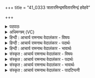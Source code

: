 +++
title = "41_0333 त्रातारमिन्द्रमवितारमिन्द्रं हवेहवे"

+++
<details><summary>पदपाठः</summary>

त्रा꣣ता꣡र꣢म्। इ꣡न्द्र꣢꣯म्। अ꣣विता꣡र꣢म्। इ꣡न्द्र꣢꣯म्। ह꣡वे꣢꣯हवे। ह꣡वे꣢꣯। ह꣣वे। सुह꣡व꣢म्। सु꣣। हव꣢꣯म्। शू꣡र꣢꣯म्। इ꣡न्द्र꣢꣯म्। हु꣣वे꣢। नु। श꣣क्र꣢म्। पु꣣रुहूत꣢म्। पु꣣रु। हूत꣢म्। इ꣡न्द्र꣢꣯म्। इ꣣द꣢म्। ह꣣विः꣢। म꣣घ꣡वा꣢। वे꣣तु। इ꣡न्द्रः꣢꣯। ३३३।
</details>

<details><summary>अधिमन्त्रम् (VC)</summary>

- इन्द्रः
- भरद्वाजः
- त्रिष्टुप्
- धैवतः
- ऐन्द्रं काण्डम्
</details>

<details><summary>हिन्दी : आचार्य रामनाथ वेदालंकार - विषयः</summary>

अगले मन्त्र में परमात्मा और राजा आह्वान करने योग्य हैं, यह इन्द्र नाम से दर्शाया गया है।
</details>

<details><summary>हिन्दी : आचार्य रामनाथ वेदालंकार - पदार्थः</summary>

पदार्थान्वय -  मैं (त्रातारम्) आपत्तियों से त्राण करनेवाले (इन्द्रम्) शत्रुविदारक जगदीश्वर वा राजा को (अवितारम्) सुखादि के प्रदान द्वारा पालना करनेवाले (इन्द्रम्) ऐश्वर्यशाली जगदीश्वर वा राजा को, (हवे हवे) प्रत्येक संग्राम में, प्रत्येक संकट में (सुहवम्) सरलता से पुकारने योग्य (शक्रम्) शक्तिशाली, (पुरुहूतम्) बहुत स्तुति किये गये अथवा बहुतों से बुलाये गये (इन्द्रम्) अविद्या, दुःख आदि के भञ्जक जगदीश्वर वा राजा को (नु) शीघ्र ही (हुवे) पुकारता हूँ। (सः) वह (मघवा) प्रशस्त धनवाला (इन्द्रः) जगदीश्वर वा राजा (इदम्) इस मेरे द्वारा दी जाती हुई (हविः) आत्मसमर्पण रूप अथवा राजकर रूप हवि को (वेतु) स्वीकार करे ॥२॥ इस मन्त्र में अर्थश्लेष अलङ्कार है, विशेषणों के साभिप्राय होने से परिकरालङ्कार भी है। इन्द्र शब्द की चार बार पुनरुक्ति उसकी बहुक्षमता को तथा अन्यों से विलक्षण आह्वानयोग्यता को द्योतित करती है। निरर्थक ‘तारमिन्द्रं’ की दो बार, ‘रमिन्द्रं’ की तीन बार, ‘मिन्द्र’ की चार बार आवृत्ति होने से यमक अलङ्कार है। इसी प्रकार ‘हवे, हवे, हवं, हवं हुवे, हवि’ में वृत्त्यनुप्रास है। ‘त्रातारम्, अवितारम्,’ में और ‘इन्द्रम्, शक्रम्, पुरुहूतम्’ में पुनरुक्तवदाभास है ॥२॥
</details>

<details><summary>हिन्दी : आचार्य रामनाथ वेदालंकार - भावार्थः</summary>

भावार्थ -  सबको चाहिए कि विपत्त्राता, शुभ पालनकर्त्ता, सुख से आह्वान किये जाने योग्य, अनेक जनों से वन्दित, शूर परमेश्वर तथा राजा का आत्मकल्याण और जनकल्याण के लिए वरण करें। साथ ही परमेश्वर को आत्म-समर्पण और राजा को कर-प्रदान भी नियम से करना चाहिए ॥२॥
</details>

<details><summary>संस्कृत : आचार्य रामनाथ वेदालंकार - विषयः</summary>

अथेन्द्रनाम्ना परमात्मनो नृपतेश्चाह्वानयोग्यत्वं दर्शयति।
</details>

<details><summary>संस्कृत : आचार्य रामनाथ वेदालंकार - पदार्थः</summary>

पदार्थान्वय -  अहम् (त्रातारम्२) आपद्भ्यस्त्राणकर्तारम् (इन्द्रम्) शत्रुविदारकं जगदीश्वरं राजानं वा, (अवितारम्) सुखादिप्रदानेन पालयितारम् (इन्द्रम्) ऐश्वर्यशालिनं जगदीश्वरं राजानं वा, (हवेहवे) संग्रामे-संग्रामे संकटे-संकटे (सुहवम्) आह्वातुं सुशकम्, (शूरम्) शूरवीरम् (इन्द्रम्) सहायकं जगदीश्वरं राजानं वा, (शक्रम्) शक्तिशालिनम् (पुरुहूतम्) बहुस्तुतं बहुभिराहूतं वा (इन्द्रम्) अविद्यादिदुःखभञ्जकं जगदीश्वरं राजानंवा, (नु) क्षिप्रम् (हुवे) आह्वयामि। ह्वेञ् धातोश्छान्दसं सम्प्रसारणजं रूपम्। सः (मघवा) प्रशस्तधनः (इन्द्रः) जगदीश्वरो राजा वा (इदम्) मया दीयमानम् (हविः) आत्मसमर्पणरूपं राजदेयकररूपं वा हव्यम् (वेतु) व्याप्नोतु स्वीकरोतु। वी गतिव्याप्त्यादिषु पठितः। तस्येदं लोटि रूपम् ॥२॥३ अत्र अर्थश्लेषालङ्कारः। विशेषणानां साभिप्रायत्वात् परिकरालङ्कारोऽपि। ‘इन्द्रम्’ इत्यस्य चतुष्कृत्वः पुनरुक्तिरिन्द्रस्य बहुक्षमत्वम् अन्यविलक्षणतयाऽऽह्वानयोग्यत्वं च द्योतयति। निरर्थकस्य ‘तारमिन्द्रं’ इत्यस्य द्विशः, ‘रमिन्द्रं’ इत्यस्य त्रिशः, ‘मिन्द्र’ इत्यस्य चतुश्श आवृत्तेर्यमकालङ्कारः। ‘हवे, हवे, हवं, हवं, हुवे, हवि’ इति वृत्त्यनुप्रासः। ‘त्रातारम्, अवितारम्’, ‘इन्द्रम्, शक्रम्, पुरुहूतम्’ इत्यत्र च पुनरुक्तवदाभासः ॥२॥
</details>

<details><summary>संस्कृत : आचार्य रामनाथ वेदालंकार - भावार्थः</summary>

भावार्थ -  सर्वैर्विपत्त्राता सुपालकः सुखाह्वानो बहुजनवन्दितः शूरः परमेश्वरो नृपतिश्चात्मकल्याणाय जनकल्याणाय च वरणीयः। परमेश्वरायात्मसमर्पणं नृपतये च करप्रदानमपि नियमतो विधेयम् ॥२॥
</details>

<details><summary>संस्कृत : आचार्य रामनाथ वेदालंकार - पादटिप्पनी</summary>

टिप्पनी -   १. ऋ० ६।४७।११, य० २०।५० उभयत्र ऋषिः गर्गः, ‘ह्वयामि शक्रं पुरुहूतमिन्द्रं स्वस्ति नो मघवा धात्विन्द्रः’ इति चोत्तरार्धपाठः। अथ० ७।८६।१, ऋषिः अथर्वा स्वस्त्ययनकामः, ‘स्वस्ति न इन्द्रो मघवान् कृणोतु’ इति चतुर्थः पादः। २. त्रातारमिन्द्रम् अवितारमिन्द्रमिति पुनरुक्तिः स्तोतृतमत्वख्यापनाय। त्राणं नाम उपस्थितेभ्यो भयेभ्यो रक्षणम्, अवनं तु द्वेष्यतानिरोध इति विशेषः। अथवा कामैस्तर्पणम् अवनम्—इति भ०। ३. दयानन्दर्षिणा मन्त्रोऽयम् ऋग्भाष्ये यजुर्भाष्ये च राजप्रजापक्षे व्याख्यातः।
</details>